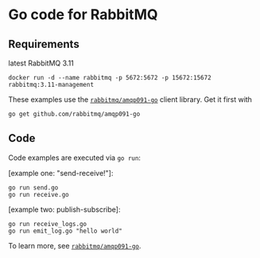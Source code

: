 # Go code for RabbitMQ 

## Requirements

latest RabbitMQ 3.11
    
    docker run -d --name rabbitmq -p 5672:5672 -p 15672:15672 rabbitmq:3.11-management


These examples use the [`rabbitmq/amqp091-go`](https://github.com/rabbitmq/amqp091-go) client library.
Get it first with

    go get github.com/rabbitmq/amqp091-go

## Code

Code examples are executed via `go run`:

[example one: "send-receive!"]:

    go run send.go
    go run receive.go

[example two: publish-subscribe]:

    go run receive_logs.go
    go run emit_log.go "hello world"

To learn more, see [`rabbitmq/amqp091-go`](https://github.com/rabbitmq/amqp091-go).